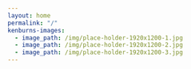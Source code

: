 ```yaml
---
layout: home
permalink: "/"
kenburns-images:
  - image_path: /img/place-holder-1920x1200-1.jpg
  - image_path: /img/place-holder-1920x1200-2.jpg
  - image_path: /img/place-holder-1920x1200-3.jpg
---
```




